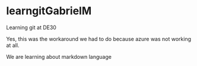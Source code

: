 # learngitGabrielM
Learning git at DE30

Yes, this was the workaround we had to do because azure was not working at all.

We are learning about markdown language
